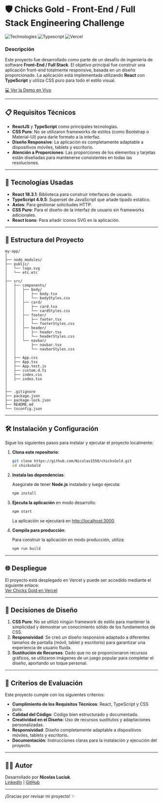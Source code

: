 
# 🛡️ Chicks Gold - Front-End / Full Stack Engineering Challenge

![Technologies](https://img.shields.io/badge/React-18.3.1-blue.svg) ![Typescript](https://img.shields.io/badge/Typescript-4.9.5-blue.svg) ![Vercel](https://img.shields.io/badge/Deployed%20on-Vercel-black.svg)

### Descripción
Este proyecto fue desarrollado como parte de un desafío de ingeniería de software **Front-End / Full Stack**. El objetivo principal fue construir una aplicación front-end totalmente responsive, basada en un diseño proporcionado. La aplicación está implementada utilizando **React** con **TypeScript** y utiliza CSS puro para todo el estilo visual.

[💻 Ver la Demo en Vivo](https://chicks-gold.vercel.app/)

---

## 📋 Requisitos Técnicos

- **ReactJS** y **TypeScript** como principales tecnologías.
- **CSS Puro**: No se utilizaron frameworks de estilos (como Bootstrap o Material-UI) para darle formato a la interfaz.
- **Diseño Responsive**: La aplicación es completamente adaptable a dispositivos móviles, tablets y escritorio.
- **Atención a Proporciones**: Las proporciones de los elementos y tarjetas están diseñadas para mantenerse consistentes en todas las resoluciones.

---

## 🚀 Tecnologías Usadas

- **React 18.3.1**: Biblioteca para construir interfaces de usuario.
- **TypeScript 4.9.5**: Superset de JavaScript que añade tipado estático.
- **Axios**: Para gestionar solicitudes HTTP.
- **CSS Puro**: Para el diseño de la interfaz de usuario sin frameworks adicionales.
- **React Icons**: Para añadir iconos SVG en la aplicación.

---

## 📂 Estructura del Proyecto

```
my-app/
│
├── node_modules/
├── public/
│   └── logo.svg
│   └── etc.etc
│
├── src/
│   ├── components/
│   │   ├── body/
│   │   │   ├── body.tsx
│   │   │   └── bodyStyles.css
│   │   ├── card/
│   │   │   ├── card.tsx
│   │   │   └── cardStyles.css
│   │   ├── footer/
│   │   │   ├── footer.tsx
│   │   │   └── footerStyles.css
│   │   ├── header/
│   │   │   ├── header.tsx
│   │   │   └── headerStyles.css
│   │   └── navbar/
│   │       ├── navbar.tsx
│   │       └── navbarStyles.css
│   │
│   ├── App.css
│   ├── App.tsx
│   ├── App.test.js
│   ├── custom.d.ts
│   ├── index.css
│   ├── index.tsx
│  
│
├── .gitignore
├── package.json
├── package-lock.json
├── README.md
└── tsconfig.json
```

---

## 🛠️ Instalación y Configuración

Sigue los siguientes pasos para instalar y ejecutar el proyecto localmente:

1. **Clona este repositorio**:

   ```bash
   git clone https://github.com/Nicolas1550/chicksGold.git
   cd chicksGold
   ```

2. **Instala las dependencias**:

   Asegúrate de tener **Node.js** instalado y luego ejecuta:

   ```bash
   npm install
   ```

3. **Ejecuta la aplicación** en modo desarrollo:

   ```bash
   npm start
   ```

   La aplicación se ejecutará en [http://localhost:3000](http://localhost:3000).

4. **Compila para producción**:

   Para construir la aplicación en modo producción, utiliza:

   ```bash
   npm run build
   ```

---

## 🌐 Despliegue

El proyecto está desplegado en Vercel y puede ser accedido mediante el siguiente enlace:  
[Ver Chicks Gold en Vercel](https://chicks-gold.vercel.app/)

---

## 🎨 Decisiones de Diseño

1. **CSS Puro**: No se utilizó ningún framework de estilo para mantener la simplicidad y demostrar un conocimiento sólido de los fundamentos de CSS.
2. **Responsividad**: Se creó un diseño responsive adaptado a diferentes tamaños de pantalla (móvil, tablet y escritorio) para garantizar una experiencia de usuario fluida.
3. **Sustitución de Recursos**: Dado que no se proporcionaron recursos gráficos, se utilizaron imágenes de un juego popular para completar el diseño, aportando un toque personal.

---

## 📄 Criterios de Evaluación

Este proyecto cumple con los siguientes criterios:

- **Cumplimiento de los Requisitos Técnicos**: React, TypeScript y CSS puro.
- **Calidad del Código**: Código bien estructurado y documentado.
- **Creatividad en el Diseño**: Uso de recursos sustitutos y adaptaciones personalizadas.
- **Responsividad**: Diseño completamente adaptable a dispositivos móviles, tablets y escritorio.
- **Documentación**: Instrucciones claras para la instalación y ejecución del proyecto.

---

## 👨‍💻 Autor

Desarrollado por **Nicolas Luciuk**.  
[LinkedIn](https://www.linkedin.com/in/nicolas-luciuk/) | [GitHub](https://github.com/Nicolas1550)

---

¡Gracias por revisar mi proyecto! ✨
